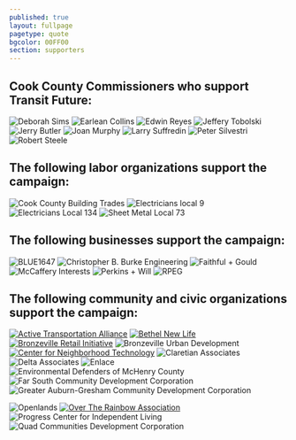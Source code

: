 ```yaml
---
published: true
layout: fullpage
pagetype: quote
bgcolor: 00FF00
section: supporters
---
```


## Cook County Commissioners who support Transit Future:

![Deborah Sims](img/supporters/deborah_sims_sig.jpg)
![Earlean Collins](img/supporters/earlean_collins_sig.jpg)
![Edwin Reyes](img/supporters/edwin_reyes_sig.jpg)
![Jeffery Tobolski](img/supporters/jeffrey_tobowlski_sig.jpg)
![Jerry Butler](img/supporters/jerry_butler_sig.jpg)
![Joan Murphy](img/supporters/joan_murphy_sig.jpg)
![Larry Suffredin](img/supporters/larry_suffredin_sig.jpg)
![Peter Silvestri](img/supporters/peter_silvestri_sig.jpg)
![Robert Steele](img/supporters/robert_steele_sig.jpg)

## The following labor organizations support the campaign:


![Cook County Building Trades](img/supporters/buildingtrades.jpg)
![Electricians local 9](img/supporters/ibew_local_9.jpg)
![Electricians Local 134](img/supporters/ibew_logo.jpg)
![Sheet Metal Local 73](img/supporters/sheet_metal.jpg)


## The following businesses support the campaign:


![BLUE1647](img/supporters/blue1647.jpg)
![Christopher B. Burke Engineering](img/supporters/burke_engineering.jpg)
![Faithful + Gould](img/supporters/fg_logo.JPG)
![McCaffery Interests](img/supporters/mccaffery)
![Perkins + Will](img/supporters/perkinsandwill.jpg)
![RPEG](img/supporters/rpeg.jpg)

## The following community and civic organizations support the campaign:


[![Active Transportation Alliance](img/supporters/activetrans.jpg)](http://www.activetrans.org)
[![Bethel New Life](img/supporters/bethel_newlife.png)](http://www.bethelnewlife.org)
[![Bronzeville Retail Initiative](img/supporters/bri.jpg)](http://www.bronzevilleretail.com)
![Bronzeville Urban Development](img/supporters/bud.jpg)
[![Center for Neighborhood Technology](img/supporters/cntlogo.jpg)](http://www.cnt.org)
![Claretian Associates](img/supporters/claretian_associates.jpg)
![Delta Associates](img/supporters/deltalogo.jpg)
![Enlace](img/supporters/enlace.jpg)
![Environmental Defenders of McHenry County](img/supporters/EDMC_logo.jpg)
![Far South Community Development Corporation](img/supporters/fscdc.jpg)
![Greater Auburn-Gresham Community Development Corporation](img/supporters/greater_auburngresham.png)

![Openlands](img/supporters/openlands.jpg)
[![Over The Rainbow Association](img/supporters/otrlogo.jpg)](www.otrassn.org)
![Progress Center for Independent Living](img/supporters/progress_center.jpg)
![Quad Communities Development Corporation](img/supporters/qcdc.jpg)
